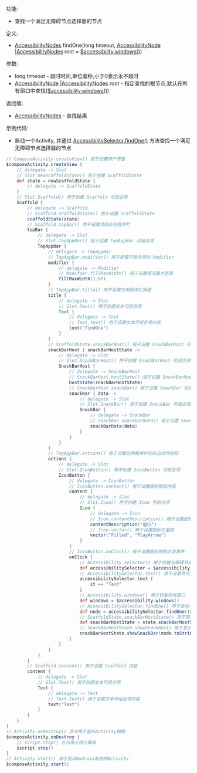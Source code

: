 功能:

+ 查找一个满足无障碍节点选择器的节点

定义:

+ [AccessibilityNodes](/API/Accessibility/AccessibilityNodes/README.md) findOne(long
  timeout, [AccessibilityNode](/API/Accessibility/AccessibilityNode/README.md)
  |[AccessibilityNodes](/API/Accessibility/AccessibilityNodes/README.md) root =
  [$accessibility.windows()](/API/Accessibility/Accessibility/README.md?id=windows))

参数:

+ long timeout - 超时时间,单位毫秒,小于0表示永不超时
+ [AccessibilityNode](/API/Accessibility/AccessibilityNode/README.md)
  |[AccessibilityNodes](/API/Accessibility/AccessibilityNodes/README.md) root -
  指定查找的根节点,默认在所有窗口中查找([$accessibility.windows()](/API/Accessibility/Accessibility/README.md?id=windows))

返回值:

+ [AccessibilityNodes](/API/Accessibility/AccessibilityNodes/README.md) - 查找结果

示例代码:

+ 启动一个Activity,
  并通过 [AccessibilitySelector.findOne()](/API/Accessibility/AccessibilitySelector/README.md?id=findOne)
  方法查找一个满足无障碍节点选择器的节点

```groovy
// ComposeActivity.createView() 用于创建用户界面
$composeActivity.createView {
    // delegate -> Slot
    // Slot.newScaffoldState() 用于创建 ScaffoldState
    def state = newScaffoldState {
        // delegate -> ScaffoldState
    }
    // Slot.Scaffold() 用于创建 Scaffold 可组合项
    Scaffold {
        // delegate -> Scaffold
        // Scaffold.scaffoldState() 用于设置 ScaffoldState
        scaffoldState(state)
        // Scaffold.topBar() 用于设置顶部应用程序栏
        topBar {
            // delegate -> Slot
            // Slot.TopAppBar() 用于创建 TopAppBar 可组合项
            TopAppBar {
                // delegate -> TopAppBar
                // TopAppBar.modifier() 用于配置可组合项的 Modifier
                modifier {
                    // delegate -> Modifier
                    // Modifier.fillMaxWidth() 用于设置填充最大宽度
                    fillMaxWidth(1.0f)
                }
                // TopAppBar.title() 用于设置应用程序栏标题
                title {
                    // delegate -> Slot
                    // Slot.Text() 用于创建文本可组合项
                    Text {
                        // delegate -> Text
                        // Text.text() 用于设置文本可组合项内容
                        text("findOne")
                    }
                }
                // ScaffoldState.snackBarHost() 用于设置 SnackBarHost 可组合项
                snackBarHost { snackBarHostState ->
                    // delegate -> Slot
                    // Slot.SnackBarHost() 用于创建 SnackBarHost 可组合项
                    SnackBarHost {
                        // delegate -> SnackBarHost
                        // SnackBarHost.hostState() 用于设置 SnackBarHostState
                        hostState(snackBarHostState)
                        // SnackBarHost.snackBar() 用于设置 SnackBar 可组合项
                        snackBar { data ->
                            // delegate -> Slot
                            // Slot.SnackBar() 用于创建 SnackBar 可组合项
                            SnackBar {
                                // delegate -> SnackBar
                                // SnackBar.snackBarData() 用于设置 SnackBarData
                                snackBarData(data)
                            }
                        }
                    }
                }
                // TopAppBar.actions() 用于设置应用程序栏的右边动作按钮
                actions {
                    // delegate -> Slot
                    // Slot.IconButton() 用于创建 IconButton 可组合项
                    IconButton {
                        // delegate -> IconButton
                        // IconButton.content() 用于设置图标按钮内容
                        content {
                            // delegate -> Slot
                            // Slot.Icon() 用于创建 Icon 可组合项
                            Icon {
                                // delegate -> Icon
                                // Icon.contentDescription() 用于设置图标内容描述
                                contentDescription("运行")
                                // Icon.vector() 用于设置图标矢量图
                                vector("Filled", "PlayArrow")
                            }
                        }
                        // IconButton.onClick() 用于设置图标按钮点击事件
                        onClick {
                            // Accessibility.selector() 用于创建无障碍节点选择器
                            def accessibilitySelector = $accessibility.selector()
                            // AccessibilitySelector.text() 用于设置节点文本过滤器
                            accessibilitySelector.text {
                                it == "Text"
                            }
                            // Accessibility.windows() 用于获取所有窗口
                            def windows = $accessibility.windows()
                            // AccessibilitySelector.findOne() 用于查找一个满足无障碍节点选择器的节点
                            def node = accessibilitySelector.findOne(1000, windows)
                            // ScaffoldState.snackBarHostState() 用于获取 SnackBarHostState
                            def snackBarHostState = state.snackBarHostState()
                            // SnackBarHostState.showSnackBar() 用于显示 SnackBar
                            snackBarHostState.showSnackBar(node.toString(), null, "Short")
                        }
                    }
                }
            }
        }
        // Scaffold.content() 用于设置 Scaffold 内容
        content {
            // delegate -> Slot
            // Slot.Text() 用于创建文本可组合项
            Text {
                // delegate -> Text
                // Text.text() 用于设置文本可组合项内容
                text("Text")
            }
        }
    }
}
// Activity.onDestroy() 方法用于监听Activity销毁
$composeActivity.onDestroy {
    // Script.stop() 方法用于停止脚本
    $script.stop()
}
// Activity.start() 用于启动Android系统的Activity
$composeActivity.start()
```